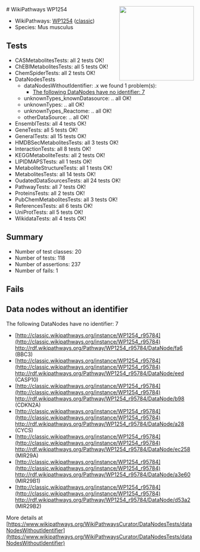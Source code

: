 <img style="float: right; width: 200px" src="https://upload.wikimedia.org/wikipedia/commons/thumb/8/83/Wplogo_with_text_500.png/640px-Wplogo_with_text_500.png" />
# WikiPathways WP1254

* WikiPathways: [WP1254](https://wikipathways.org/pathways/WP1254) ([classic](https://classic.wikipathways.org/instance/WP1254))
* Species: Mus musculus
## Tests
* CASMetabolitesTests: all 2 tests OK!
* ChEBIMetabolitesTests: all 5 tests OK!
* ChemSpiderTests: all 2 tests OK!
* DataNodesTests
    * dataNodesWithoutIdentifier: .x we found 1 problem(s):
        * [The following DataNodes have no identifier: 7](#d2d32fa6)
    * unknownTypes_knownDatasource: .. all OK!
    * unknownTypes: .. all OK!
    * unknownTypes_Reactome: .. all OK!
    * otherDataSource: .. all OK!
* EnsemblTests: all 4 tests OK!
* GeneTests: all 5 tests OK!
* GeneralTests: all 15 tests OK!
* HMDBSecMetabolitesTests: all 3 tests OK!
* InteractionTests: all 8 tests OK!
* KEGGMetaboliteTests: all 2 tests OK!
* LIPIDMAPSTests: all 1 tests OK!
* MetaboliteStructureTests: all 1 tests OK!
* MetabolitesTests: all 14 tests OK!
* OudatedDataSourcesTests: all 24 tests OK!
* PathwayTests: all 7 tests OK!
* ProteinsTests: all 2 tests OK!
* PubChemMetabolitesTests: all 3 tests OK!
* ReferencesTests: all 6 tests OK!
* UniProtTests: all 5 tests OK!
* WikidataTests: all 4 tests OK!


## Summary

* Number of test classes: 20
* Number of tests: 118
* Number of assertions: 237
* Number of fails: 1

## Fails

<a name="d2d32fa6" />

## Data nodes without an identifier

The following DataNodes have no identifier: 7

* [http://classic.wikipathways.org/instance/WP1254_r95784](http://classic.wikipathways.org/instance/WP1254_r95784) http://rdf.wikipathways.org/Pathway/WP1254_r95784/DataNode/fa6 (BBC3)
* [http://classic.wikipathways.org/instance/WP1254_r95784](http://classic.wikipathways.org/instance/WP1254_r95784) http://rdf.wikipathways.org/Pathway/WP1254_r95784/DataNode/eed (CASP10)
* [http://classic.wikipathways.org/instance/WP1254_r95784](http://classic.wikipathways.org/instance/WP1254_r95784) http://rdf.wikipathways.org/Pathway/WP1254_r95784/DataNode/b98 (CDKN2A)
* [http://classic.wikipathways.org/instance/WP1254_r95784](http://classic.wikipathways.org/instance/WP1254_r95784) http://rdf.wikipathways.org/Pathway/WP1254_r95784/DataNode/a28 (CYCS)
* [http://classic.wikipathways.org/instance/WP1254_r95784](http://classic.wikipathways.org/instance/WP1254_r95784) http://rdf.wikipathways.org/Pathway/WP1254_r95784/DataNode/ec258 (MIR29A)
* [http://classic.wikipathways.org/instance/WP1254_r95784](http://classic.wikipathways.org/instance/WP1254_r95784) http://rdf.wikipathways.org/Pathway/WP1254_r95784/DataNode/a3e60 (MIR29B1)
* [http://classic.wikipathways.org/instance/WP1254_r95784](http://classic.wikipathways.org/instance/WP1254_r95784) http://rdf.wikipathways.org/Pathway/WP1254_r95784/DataNode/d53a2 (MIR29B2)


More details at [https://www.wikipathways.org/WikiPathwaysCurator/DataNodesTests/dataNodesWithoutIdentifier](https://www.wikipathways.org/WikiPathwaysCurator/DataNodesTests/dataNodesWithoutIdentifier)

